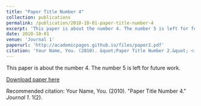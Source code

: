 ```yaml
---
title: "Paper Title Number 4"
collection: publications
permalink: /publication/2010-10-01-paper-title-number-4
excerpt: 'This paper is about the number 4. The number 5 is left for future work.'
date: 2010-10-01
venue: 'Journal 1'
paperurl: 'http://academicpages.github.io/files/paper2.pdf'
citation: 'Your Name, You. (2010). &quot;Paper Title Number 2.&quot; <i>Journal 1</i>. 1(2).'
---
```

This paper is about the number 4. The number 5 is left for future work.

[Download paper here](http://academicpages.github.io/files/paper2.pdf)

Recommended citation: Your Name, You. (2010). "Paper Title Number 4." <i>Journal 1</i>. 1(2).
